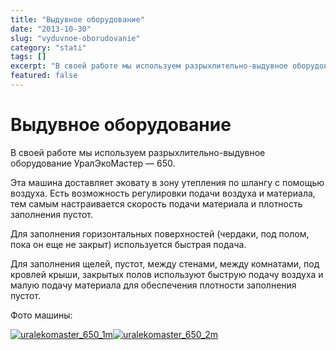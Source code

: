 ```yaml
---
title: "Выдувное оборудование"
date: "2013-10-30"
slug: "vyduvnoe-oborudovanie"
category: "stati"
tags: []
excerpt: "В своей работе мы используем разрыхлительно-выдувное оборудование УралЭкоМастер — 650. Эта машина доставляет эковату в зону утепления по шлангу с помощью воздуха. Есть возможность регулировки подачи в..."
featured: false
---
```


# Выдувное оборудование

В своей работе мы используем разрыхлительно-выдувное оборудование УралЭкоМастер — 650.

Эта машина доставляет эковату в зону утепления по шлангу с помощью воздуха. Есть возможность регулировки подачи воздуха и материала, тем самым настраивается скорость подачи материала и плотность заполнения пустот.

Для заполнения горизонтальных поверхностей (чердаки, под полом, пока он еще не закрыт) используется быстрая подача.

Для заполнения щелей, пустот, между стенами, между комнатами, под кровлей крыши, закрытых полов используют быструю подачу воздуха и малую подачу материала для обеспечения плотности заполнения пустот.

Фото машины:

[![uralekomaster_650_1m](../images/2013/10/uralekomaster_650_1m1.png)](../images/2013/10/uralekomaster_650_1m1.png)[![uralekomaster_650_2m](../images/2013/10/uralekomaster_650_2m1.jpg)](../images/2013/10/uralekomaster_650_2m1.jpg)

